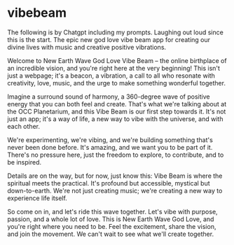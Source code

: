 # vibebeam

The following is by Chatgpt including my prompts. Laughing out loud since this is the start.
The epic new god love vibe beam app for creating our divine lives with music and creative positive vibrations.

Welcome to New Earth Wave God Love Vibe Beam – the online birthplace of an incredible vision, and you're right here at the very beginning! This isn't just a webpage; it's a beacon, a vibration, a call to all who resonate with creativity, love, music, and the urge to make something wonderful together.

Imagine a surround sound of harmony, a 360-degree wave of positive energy that you can both feel and create. That's what we're talking about at the OCC Planetarium, and this Vibe Beam is our first step towards it. It's not just an app; it's a way of life, a new way to vibe with the universe, and with each other.

We're experimenting, we're vibing, and we're building something that's never been done before. It's amazing, and we want you to be part of it. There's no pressure here, just the freedom to explore, to contribute, and to be inspired.

Details are on the way, but for now, just know this: Vibe Beam is where the spiritual meets the practical. It's profound but accessible, mystical but down-to-earth. We're not just creating music; we're creating a new way to experience life itself.

So come on in, and let's ride this wave together. Let's vibe with purpose, passion, and a whole lot of love. This is New Earth Wave God Love, and you're right where you need to be. Feel the excitement, share the vision, and join the movement. We can't wait to see what we'll create together.


